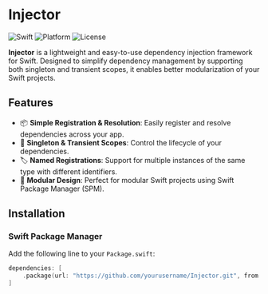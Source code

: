 # Injector

![Swift](https://img.shields.io/badge/Swift-5.7%2B-orange.svg)
![Platform](https://img.shields.io/badge/Platform-iOS%20|%20macOS%20|%20tvOS%20|%20watchOS-blue.svg)
![License](https://img.shields.io/badge/License-MIT-lightgrey.svg)

**Injector** is a lightweight and easy-to-use dependency injection framework for Swift. Designed to simplify dependency management by supporting both singleton and transient scopes, it enables better modularization of your Swift projects.

## Features

- 📦 **Simple Registration & Resolution**: Easily register and resolve dependencies across your app.
- 🔄 **Singleton & Transient Scopes**: Control the lifecycle of your dependencies.
- 🏷 **Named Registrations**: Support for multiple instances of the same type with different identifiers.
- 🧩 **Modular Design**: Perfect for modular Swift projects using Swift Package Manager (SPM).

## Installation

### Swift Package Manager

Add the following line to your `Package.swift`:

```swift
dependencies: [
    .package(url: "https://github.com/yourusername/Injector.git", from: "1.0.0")
]
